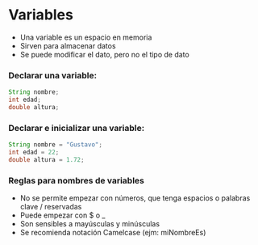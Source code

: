 # Variables

- Una variable es un espacio en memoria
- Sirven para almacenar datos
- Se puede modificar el dato, pero no el tipo de dato

### Declarar una variable:  
```java
String nombre;  
int edad; 
double altura;
```

### Declarar e inicializar una variable:  
```java
String nombre = "Gustavo";
int edad = 22;
double altura = 1.72;
```

### Reglas para nombres de variables
- No se permite empezar con números, que tenga espacios o palabras clave / reservadas
- Puede empezar con $ o _
- Son sensibles a mayúsculas y minúsculas
- Se recomienda notación Camelcase (ejm: miNombreEs)